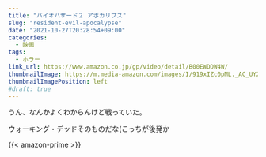 ```yaml
---
title: "バイオハザード２ アポカリプス"
slug: "resident-evil-apocalypse"
date: "2021-10-27T20:28:54+09:00"
categories:
  - 映画
tags:
  - ホラー
link_url: https://www.amazon.co.jp/gp/video/detail/B00EWDDW4W/
thumbnailImage: https://m.media-amazon.com/images/I/919xIZc0pML._AC_UY218_.jpg
thumbnailImagePosition: left
#draft: true
---
```

うん、なんかよくわからんけど戦っていた。
<!--more-->
ウォーキング・デッドそのものだな(こっちが後発か

{{< amazon-prime >}}
